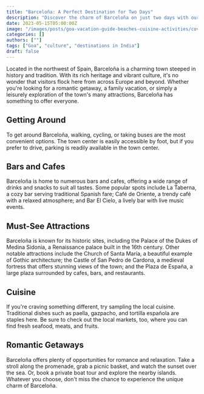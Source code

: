 ```yaml
---
title: "Barceloña: A Perfect Destination for Two Days"
description: "Discover the charm of Barceloña on just two days with our guide to the town's attractions, public transport options, local bars and cafes, and must-see sights"
date: 2023-05-15T05:00:00Z
image: "/images/posts/goa-vacation-guide-beaches-cuisine-activities/cover.jpg"
categories: []
authors: [""]
tags: ["Goa", "culture", "destinations in India"]
draft: false
---
```



Located in the northwest of Spain, Barceloña is a charming town steeped in history and tradition. With its rich heritage and vibrant culture, it's no wonder that visitors flock here from across Europe and beyond. Whether you're looking for a romantic getaway, a family vacation, or simply a leisurely exploration of the town's many attractions, Barceloña has something to offer everyone.

Getting Around
---------------

To get around Barceloña, walking, cycling, or taking buses are the most convenient options. The town center is easily accessible by foot, but if you prefer to drive, parking is readily available in the town center.

Bars and Cafes
-------------

Barceloña is home to numerous bars and cafes, offering a wide range of drinks and snacks to suit all tastes. Some popular spots include La Taberna, a cozy bar serving traditional Spanish fare; Café de Oriente, a trendy café with a relaxed atmosphere; and Bar El Cielo, a lively bar with live music events.

Must-See Attractions
---------------------

Barceloña is known for its historic sites, including the Palace of the Dukes of Medina Sidonia, a Renaissance palace built in the 16th century. Other notable attractions include the Church of Santa María, a beautiful example of Gothic architecture; the Castle of San Pedro de Cardona, a medieval fortress that offers stunning views of the town; and the Plaza de España, a large plaza surrounded by cafes, bars, and restaurants.

Cuisine
-------

If you're craving something different, try sampling the local cuisine. Traditional dishes such as paella, gazpacho, and tortilla española are staples here. Be sure to check out the local markets, too, where you can find fresh seafood, meats, and fruits.

Romantic Getaways
------------------

Barceloña offers plenty of opportunities for romance and relaxation. Take a stroll along the promenade, grab a picnic basket, and watch the sunset over the sea. Or, book a private boat tour and explore the nearby islands. Whatever you choose, don't miss the chance to experience the unique charm of Barceloña.

